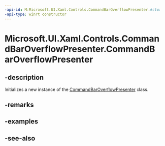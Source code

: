 ```yaml
---
-api-id: M:Microsoft.UI.Xaml.Controls.CommandBarOverflowPresenter.#ctor
-api-type: winrt constructor
---
```


<!-- Method syntax
public CommandBarOverflowPresenter()
-->

# Microsoft.UI.Xaml.Controls.CommandBarOverflowPresenter.CommandBarOverflowPresenter

## -description
Initializes a new instance of the [CommandBarOverflowPresenter](commandbaroverflowpresenter.md) class.

## -remarks

## -examples

## -see-also

